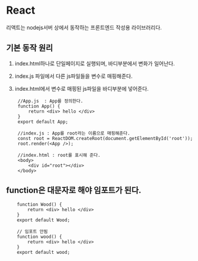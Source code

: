 # React 
리액트는 nodejs서버 상에서 동작하는 프론트엔드 작성용 라이브러리다.
## 기본 동작 원리

1. index.html하나로 단일페이지로 실행되며, 바디부분에서 변화가 일어난다.  
2. index.js 파일에서 다른 js파일들을 변수로 매핑해준다.
3. index.html에서 변수로 매핑된 js파일을 바디부분에 넣어준다.  


        //App.js  : App를 정의한다.
        function App() {
            return <div> hello </div>
        }
        export default App;
      
        //index.js : App를 root라는 이름으로 매핑해준다.
        const root = ReactDOM.createRoot(document.getElementById('root'));
        root.render(<App />);
    
        //index.html : root를 표시해 준다.
        <body>
            <div id="root"></div>
        </body>
    
    
## function은 대문자로 해야 임포트가 된다.

        function Wood() {
            return <div> hello </div>
        }
        export default Wood;
        
        // 임포트 안됨
        function wood() {
            return <div> hello </div>
        }
        export default wood;

